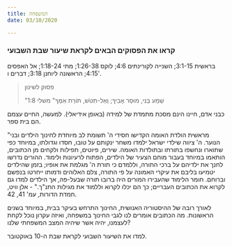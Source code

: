 ```yaml
---
title: המשפחה
date: 03/10/2020

---
```


### קראו את הפסוקים הבאים לקראת שיעור שבת השבועי
בראשית 3:1-15; השנייה לקורינתים 4:6; לוקס 1:26-38; מתי 1:18-24; אל האפסים 4:15; הראשונה ליוחנן 3:18; דברים ו'.

> <p>פסוק לשינון</p>
> "שְׁמַע בְּנִי, מוּסַר אָבִיךָ; וְאַל-תִּטֹּשׁ, תּוֹרַת אִמֶּךָ" משלי 1:8

כבני אדם, חיינו הינם מסכת מתמדת של למידה (באופן אידיאלי). למעשה, החיים עצמם הם בית ספר.

"מראשית הולדת האומה הקדישו חסידי ה' תשומת לב מיוחדת לחינוך הילדים ובני הנוער. ה' ציווה שילדי ישראל ילמדו משחר ינקותם על טובו, חסדו וגדולתו, במיוחד כפי שתוארו ונחשפו בתורתו ובתולדות האומה. שירים, פיוטים, תפילות ולקחים מן הכתובים, הותאמו במיוחד בעבור מוחם הצעיר של הילדים, הפתוח לרעיונות ולימוד. ההורים נדרשו לחנך את ילדיהם על ברכי התורה, וללמדם כי תורת ה' מגלמת את אופיו; בזמן שהילדים יטמיעו בליבם את עיקרי האמונה על פי התורה, צלם האלוהים ודמותו ייחרטו בנפשם וברוחם. חומר הלימוד שהעבירו המורים היה ברובו תורה שבעל-פה, אך הילדים למדו גם לקרוא את הכתובים העבריים; כך הם יכלו לקרוא וללמוד את מגילות התנ"ך." - אלן וויט, חמדת הדורות, עמ' 41, 42.

לאורך רובה של ההיסטוריה האנושית, החינוך התרחש בעיקר בבית, במיוחד בשנים הראשונות. מה הכתובים אומרים לנו לגבי החינוך במשפחה, ואיזה עקרון נוכל לקחת לעצמנו, יהיה אשר שיהיה המצב המשפחתי שלנו?

למדו את השיעור השבועי לקראת שבת ה-10 באוקטובר.